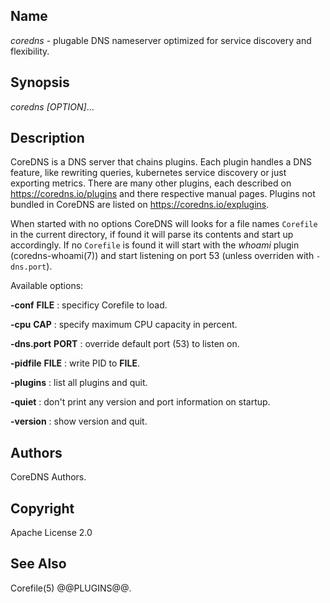## Name

*coredns* - plugable DNS nameserver optimized for service discovery and flexibility.

## Synopsis

*coredns* *[OPTION]*...

## Description

CoreDNS is a DNS server that chains plugins. Each plugin handles a DNS feature, like rewriting
queries, kubernetes service discovery or just exporting metrics. There are many other plugins,
each described on <https://coredns.io/plugins> and there respective manual pages. Plugins not
bundled in CoreDNS are listed on <https://coredns.io/explugins>.

When started with no options CoreDNS will looks for a file names `Corefile` in the current
directory, if found it will parse its contents and start up accordingly. If no `Corefile` is found
it will start with the *whoami* plugin (coredns-whoami(7)) and start listening on port 53 (unless
overriden with `-dns.port`).

Available options:

**-conf** **FILE**
: specificy Corefile to load.

**-cpu** **CAP**
: specify maximum CPU capacity in percent.

**-dns.port** **PORT**
: override default port (53) to listen on.

**-pidfile** **FILE**
: write PID to **FILE**.

**-plugins**
: list all plugins and quit.

**-quiet**
: don't print any version and port information on startup.

**-version**
: show version and quit.

## Authors

CoreDNS Authors.

## Copyright

Apache License 2.0

## See Also

Corefile(5) @@PLUGINS@@.
